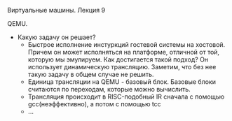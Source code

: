 Виртуальные машины. Лекция 9

QEMU.

* Какую задачу он решает?
    * Быстрое исполнение инстуркций гостевой системы на хостовой. Причем он может исполняться на платформе, отличной от той, которую мы эмулируем. Как достигается такой подход? Он использует динамическую трансляцию. Заметим, что без нее такую задачу в общем случае не решить.
    * Единица трансляции на QEMU - базовый блок. Базовые блоки считаются по переходам, которые можно вычислить.
    * Трансляция происходит в RISC-подобный IR сначала с помощью gcc(неэффективно), а потом с помощью tcc
    * ...
